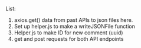 List:

1. axios.get() data from past APIs to json files here.
2. Set up helper.js to make a writeJSONFile function
3. Helper.js to make ID for new comment (uuid)
4. get and post requests for both API endpoints
